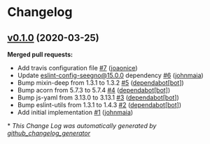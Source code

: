 # Changelog

## [v0.1.0](https://github.com/slykio/slyk-sdk-node/tree/v0.1.0) (2020-03-25)
**Merged pull requests:**

- Add travis configuration file [\#7](https://github.com/slykio/slyk-sdk-node/pull/7) ([joaonice](https://github.com/joaonice))
- Update eslint-config-seegno@15.0.0 dependency [\#6](https://github.com/slykio/slyk-sdk-node/pull/6) ([johnmaia](https://github.com/johnmaia))
- Bump mixin-deep from 1.3.1 to 1.3.2 [\#5](https://github.com/slykio/slyk-sdk-node/pull/5) ([dependabot[bot]](https://github.com/apps/dependabot))
- Bump acorn from 5.7.3 to 5.7.4 [\#4](https://github.com/slykio/slyk-sdk-node/pull/4) ([dependabot[bot]](https://github.com/apps/dependabot))
- Bump js-yaml from 3.13.0 to 3.13.1 [\#3](https://github.com/slykio/slyk-sdk-node/pull/3) ([dependabot[bot]](https://github.com/apps/dependabot))
- Bump eslint-utils from 1.3.1 to 1.4.3 [\#2](https://github.com/slykio/slyk-sdk-node/pull/2) ([dependabot[bot]](https://github.com/apps/dependabot))
- Add initial implementation [\#1](https://github.com/slykio/slyk-sdk-node/pull/1) ([johnmaia](https://github.com/johnmaia))



\* *This Change Log was automatically generated by [github_changelog_generator](https://github.com/skywinder/Github-Changelog-Generator)*